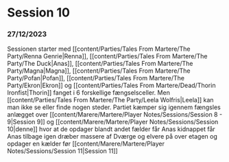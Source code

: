 # Session 10
### 27/12/2023

Sessionen starter med [[content/Parties/Tales From Martere/The Party/Renna Genrie|Renna]], [[content/Parties/Tales From Martere/The Party/The Duck|Anas]], [[content/Parties/Tales From Martere/The Party/Magna|Magna]], [[content/Parties/Tales From Martere/The Party/Pofan|Pofan]], [[content/Parties/Tales From Martere/The Party/Ekron|Ekron]] og [[content/Parties/Tales From Martere/Dead/Thorin Ironfist|Thorin]] fanget i 6 forskellige fængselsceller. Men [[content/Parties/Tales From Martere/The Party/Leela Wolfris|Leela]] kan man ikke se eller finde nogen steder.
Partiet kæmper sig igennem fængsles anlægget over [[content/Marere/Martere/Player Notes/Sessions/Session 8 - 9|Session 9]] og [[content/Marere/Martere/Player Notes/Sessions/Session 10|denne]] hvor at de opdager blandt andet fælder får Anas kidnappet får Anas tilbage igen dræber massere af Dværge og elvere på over etagen og opdager en kælder før [[content/Marere/Martere/Player Notes/Sessions/Session 11|Session 11]]

